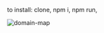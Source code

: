 to install: clone, npm i, npm run,

![domain-map](https://user-images.githubusercontent.com/15576280/50024092-8371f780-ff9e-11e8-9720-fdf78c355cbe.jpg)
